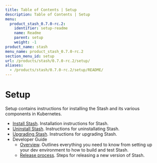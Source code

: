 ```yaml
---
title: Table of Contents | Setup
description: Table of Contents | Setup
menu:
  product_stash_0.7.0-rc.2:
    identifier: setup-readme
    name: Readme
    parent: setup
    weight: -1
product_name: stash
menu_name: product_stash_0.7.0-rc.2
section_menu_id: setup
url: /products/stash/0.7.0-rc.2/setup/
aliases:
  - /products/stash/0.7.0-rc.2/setup/README/
---
```

# Setup

Setup contains instructions for installing the Stash and its various components in Kubernetes.

- [Install Stash](/docs/setup/install.md). Installation instructions for Stash.
- [Uninstall Stash](/docs/setup/uninstall.md). Instructions for uninstallating Stash.
- [Upgrading Stash](/docs/setup/upgrade.md). Instructions for upgrading Stash.
- Developer Guide
  - [Overview](/docs/setup/developer-guide/overview.md). Outlines everything you need to know from setting up your dev environment to how to build and test Stash.
  - [Release process](/docs/setup/developer-guide/release.md). Steps for releasing a new version of Stash.
